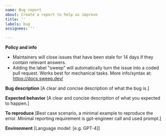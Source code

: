 ```yaml
---
name: Bug report
about: Create a report to help us improve
title: ''
labels: bug
assignees: ''

---
```


**Policy and info**
 - Maintainers will close issues that have been stale for 14 days if they contain relevant answers.
 - Adding the label "sweep" will automatically turn the issue into a coded pull request. Works best for mechanical tasks. More info/syntax at: https://docs.sweep.dev/

**Bug description**
[A clear and concise description of what the bug is.]

**Expected behavior**
[A clear and concise description of what you expected to happen.]

**To reproduce**
[Best case scenario, a minimal example to reproduce the error. Minimal reporting requirement is gpt-engineer call and used prompt.]

**Environment**
[Language model: [e.g. GPT-4]]
